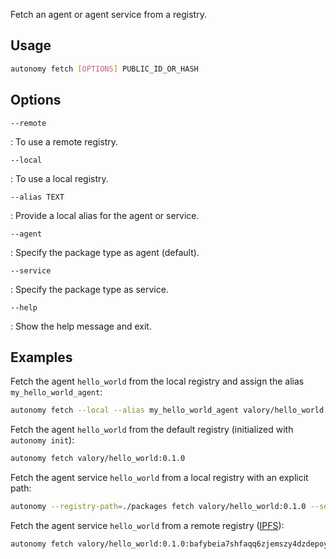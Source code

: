 Fetch an agent or agent service from a registry.

## Usage
```bash
autonomy fetch [OPTIONS] PUBLIC_ID_OR_HASH
```

## Options
```
--remote
```
:   To use a remote registry.

```
--local
```
:   To use a local registry.

```
--alias TEXT
```
:   Provide a local alias for the agent or service.

```
--agent
```
:   Specify the package type as agent (default).

```
--service
```
:   Specify the package type as service.

```
--help
```
:   Show the help message and exit.


## Examples
Fetch the agent `hello_world` from the local registry and assign the alias `my_hello_world_agent`:
```bash
autonomy fetch --local --alias my_hello_world_agent valory/hello_world:0.1.0
```

Fetch the agent `hello_world` from the default registry (initialized with `autonomy init`):
```bash
autonomy fetch valory/hello_world:0.1.0
```

Fetch the agent service `hello_world` from a local registry with an explicit path:
```bash
autonomy --registry-path=./packages fetch valory/hello_world:0.1.0 --service --local
```

Fetch the agent service `hello_world` from a remote registry ([IPFS](https://ipfs.io)):
```bash
autonomy fetch valory/hello_world:0.1.0:bafybeia7shfaqq6zjemszy4dzdepoylnrpnfp4pebqk24lk4oh4rsbzrou --service --remote
```
